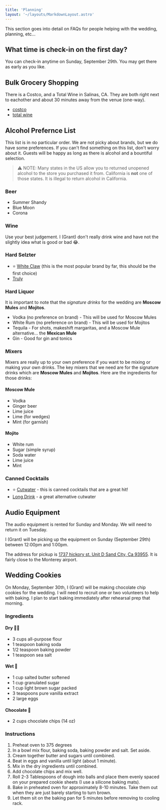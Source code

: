 ```yaml
---
title: 'Planning'
layout: '~/layouts/MarkdownLayout.astro'
---
```


This section goes into detail on FAQs for people helping with the wedding, planning, etc...

## What time is check-in on the first day?

You can check-in anytime on Sunday, September 29th. You may get there as early as you like.

## Bulk Grocery Shopping

There is a Costco, and a Total Wine in Salinas, CA. They are both right next to eachother and about 30 minutes away from the venue (one-way).

- [costco](https://maps.app.goo.gl/1Zk4qrcHfsGsPuCh6)
- [total wine](https://maps.app.goo.gl/rSpFriSSTYYgdCPU9)

## Alcohol Prefernce List

This list is in no particular order. We are not picky about brands, but we do have some preferences. If you can't find something on this list, don't worry about it. Guests will be happy as long as there is alcohol and a bountiful selection.

> ⚠️ NOTE: Many states in the US allow you to returned unopened alcohol to the store you purchased it from. California is **not** one of those states. It is illegal to return alcohol in California.

### Beer

- Summer Shandy
- Blue Moon
- Corona

### Wine

Use your best judgement. I (Grant) don't really drink wine and have not the slightly idea what is good or bad 😂.

### Hard Selzter

- ⭐ [White Claw](https://www.whiteclaw.com/) (this is the most popular brand by far, this should be the first choice)
- [Truly](https://www.trulyhardseltzer.com/)

### Hard Liquor

It is important to note that the _signature drinks_ for the wedding are **Moscow Mules** and **Mojitos**.

- Vodka (no preference on brand) - This will be used for Moscow Mules
- White Rum (no preference on brand) - This will be used for Mojitos
- Tequila - For shots, makeshift margaritas, and a Moscow Mule alternative... the **Mexican Mule**
- Gin - Good for gin and tonics

### Mixers

Mixers are really up to your own preference if you want to be mixing or making your own drinks. The key mixers that we need are for the signature drinks which are **Moscow Mules** and **Mojitos**. Here are the ingredients for those drinks:

#### Moscow Mule

- Vodka
- Ginger beer
- Lime juice
- Lime (for wedges)
- Mint (for garnish)

#### Mojito

- White rum
- Sugar (simple syrup)
- Soda water
- Lime juice
- Mint

### Canned Cocktails

- ⭐ [Cutwater](https://www.cutwaterspirits.com/) - this is canned cocktails that are a great hit!
- [Long Drink](https://www.thelongdrink.com/) - a great alternative cutwater

## Audio Equipment

The audio equipment is rented for Sunday and Monday. We will need to return it on Tuesday.

I (Grant) will be picking up the equipment on Sunday (September 29th) between 12:00pm and 1:00pm.

The address for pickup is [1737 hickory st. Unit D Sand City, Ca 93955](https://maps.app.goo.gl/LxVCMWCZzVtRxqph7). It is fairly close to the Monterey airport.

## Wedding Cookies

On Monday, September 30th, I (Grant) will be making chocolate chip cookies for the wedding. I will need to recruit one or two volunteers to help with baking. I plan to start baking immediately after rehearsal prep that morning.

### Ingredients

#### Dry 🧑‍🍳

- 3 cups all-purpose flour
- 1 teaspoon baking soda
- 1/2 teaspoon baking powder
- 1 teaspoon sea salt

#### Wet 🥚

- 1 cup salted butter softened
- 1 cup granulated sugar
- 1 cup light brown sugar packed
- 3 teaspoons pure vanilla extract
- 2 large eggs

#### Chocolate 🍪

- 2 cups chocolate chips (14 oz)

### Instructions

1. Preheat oven to 375 degrees
2. In a bowl mix flour, baking soda, baking powder and salt. Set aside.
3. Cream together butter and sugars until combined.
4. Beat in eggs and vanilla until light (about 1 minute).
5. Mix in the dry ingredients until combined.
6. Add chocolate chips and mix well.
7. Roll 2-3 Tablespoons of dough into balls and place them evenly spaced on your prepared cookie sheets (I use a silicone baking mats).
8. Bake in preheated oven for approximately 8-10 minutes. Take them out when they are just barely starting to turn brown.
9. Let them sit on the baking pan for 5 minutes before removing to cooling rack.
